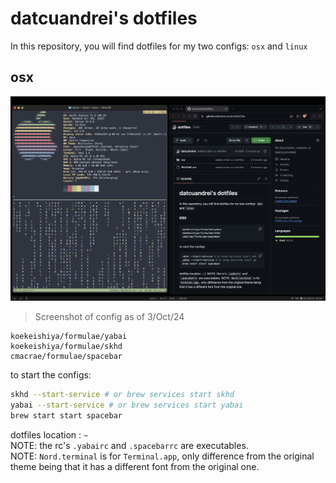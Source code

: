 # datcuandrei's dotfiles

In this repository, you will find dotfiles for my two configs: `osx` and `linux`

osx
---
![Screenshot of config as of 3/Oct/24](osx/osx.png)
> Screenshot of config as of 3/Oct/24
```brew
koekeishiya/formulae/yabai
koekeishiya/formulae/skhd
cmacrae/formulae/spacebar
```

to start the configs:
```zsh
skhd --start-service # or brew services start skhd
yabai --start-service # or brew services start yabai
brew start start spacebar
```

dotfiles location : `~`
<br>NOTE: the rc's `.yabairc` and `.spacebarrc` are executables.
<br>NOTE: `Nord.terminal` is for `Terminal.app`, only difference from the original theme being that it has a different font from the original one.
